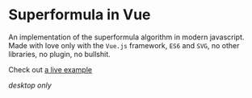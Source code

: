 # Superformula in Vue
An implementation of the superformula algorithm in modern javascript.
Made with love only with the `Vue.js` framework, `ES6` and `SVG`, no other libraries, no plugin, no bullshit.

Check out [a live example](https://huc91.github.io/vue-superformula/) 

*desktop only* 
